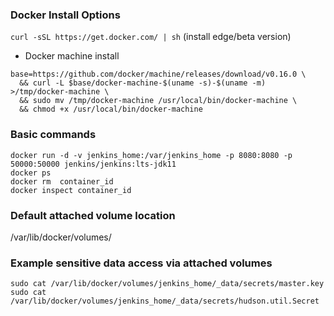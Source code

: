 ### Docker Install Options
```curl -sSL https://get.docker.com/ | sh```    (install edge/beta version)    

+ Docker machine install    
```
base=https://github.com/docker/machine/releases/download/v0.16.0 \
  && curl -L $base/docker-machine-$(uname -s)-$(uname -m) >/tmp/docker-machine \
  && sudo mv /tmp/docker-machine /usr/local/bin/docker-machine \
  && chmod +x /usr/local/bin/docker-machine
```

### Basic commands
```docker run -d -v jenkins_home:/var/jenkins_home -p 8080:8080 -p 50000:50000 jenkins/jenkins:lts-jdk11```  
```docker ps```     
```docker rm  container_id ```    
```docker inspect container_id  ``` 

### Default attached volume location
/var/lib/docker/volumes/   


### Example sensitive data access via attached volumes
```sudo cat /var/lib/docker/volumes/jenkins_home/_data/secrets/master.key```     
```sudo cat /var/lib/docker/volumes/jenkins_home/_data/secrets/hudson.util.Secret```   

